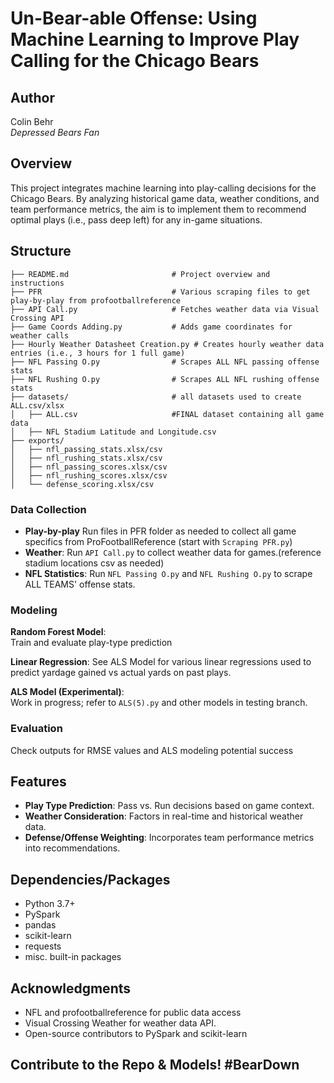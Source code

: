 
# Un-Bear-able Offense: Using Machine Learning to Improve Play Calling for the Chicago Bears

## Author
Colin Behr  
*Depressed Bears Fan*

## Overview
This project integrates machine learning into play-calling decisions for the Chicago Bears. By analyzing historical game data, weather conditions, and team performance metrics, 
the aim is to implement them to recommend optimal plays (i.e., pass deep left) for any in-game situations.


## Structure
```
├── README.md                       # Project overview and instructions
├── PFR                             # Various scraping files to get play-by-play from profootballreference
├── API Call.py                     # Fetches weather data via Visual Crossing API
├── Game Coords Adding.py           # Adds game coordinates for weather calls
├── Hourly Weather Datasheet Creation.py # Creates hourly weather data entries (i.e., 3 hours for 1 full game)
├── NFL Passing O.py                # Scrapes ALL NFL passing offense stats
├── NFL Rushing O.py                # Scrapes ALL NFL rushing offense stats
├── datasets/                       # all datasets used to create ALL.csv/xlsx
│   ├── ALL.csv                     #FINAL dataset containing all game data
│   ├── NFL Stadium Latitude and Longitude.csv
├── exports/
│   ├── nfl_passing_stats.xlsx/csv
│   ├── nfl_rushing_stats.xlsx/csv
│   ├── nfl_passing_scores.xlsx/csv
│   ├── nfl_rushing_scores.xlsx/csv
│   └── defense_scoring.xlsx/csv

```


### Data Collection
- **Play-by-play** Run files in PFR folder as needed to collect all game specifics from ProFootballReference (start with `Scraping PFR.py`)
- **Weather**: Run `API Call.py` to collect weather data for games.(reference stadium locations csv as needed)
- **NFL Statistics**: Run `NFL Passing O.py` and `NFL Rushing O.py` to scrape ALL TEAMS' offense stats.

### Modeling
**Random Forest Model**:  
Train and evaluate play-type prediction

**Linear Regression**:
See ALS Model for various linear regressions used to predict yardage gained vs actual yards on past plays.

**ALS Model (Experimental)**:  
Work in progress; refer to `ALS(5).py` and other models in testing branch.

### Evaluation
Check outputs for RMSE values and ALS modeling potential success

## Features
- **Play Type Prediction**: Pass vs. Run decisions based on game context.
- **Weather Consideration**: Factors in real-time and historical weather data.
- **Defense/Offense Weighting**: Incorporates team performance metrics into recommendations.

## Dependencies/Packages
- Python 3.7+
- PySpark
- pandas
- scikit-learn
- requests
- misc. built-in packages

## Acknowledgments
- NFL and profootballreference for public data access
- Visual Crossing Weather for weather data API.
- Open-source contributors to PySpark and scikit-learn

## Contribute to the Repo & Models! #BearDown
